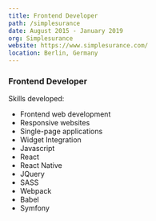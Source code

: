 ```yaml
---
title: Frontend Developer
path: /simplesurance
date: August 2015 - January 2019
org: Simplesurance
website: https://www.simplesurance.com/
location: Berlin, Germany
---
```

### Frontend Developer

Skills developed:

 * Frontend web development
 * Responsive websites
 * Single-page applications
 * Widget Integration
 * Javascript
 * React
 * React Native
 * JQuery
 * SASS
 * Webpack
 * Babel
 * Symfony